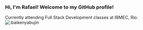 ### Hi, I'm Rafael! Welcome to my GitHub profile!

Currently attending Full Stack Development classes at IBMEC, Rio.
![:baikenyabujin](https://count.getloli.com/get/@:baikenyabujin)
